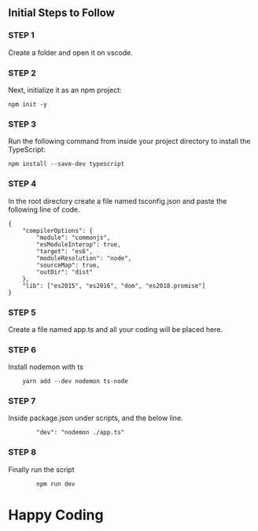 ## Initial Steps to Follow

### **STEP 1**

Create a folder and open it on vscode.

### **STEP 2**

Next, initialize it as an npm project:

    npm init -y

### **STEP 3**

Run the following command from inside your project directory to install the TypeScript:

    npm install --save-dev typescript

### **STEP 4**

In the root directory create a file named tsconfig.json and paste the following line of code.

    {
        "compilerOptions": {
            "module": "commonjs",
            "esModuleInterop": true,
            "target": "es6",
            "moduleResolution": "node",
            "sourceMap": true,
            "outDir": "dist"
        },
        "lib": ["es2015", "es2016", "dom", "es2018.promise"]
    }

### **STEP 5**

Create a file named app.ts and all your coding will be placed here.

### **STEP 6**

Install nodemon with ts

        yarn add --dev nodemon ts-node

### **STEP 7**

Inside package.json under scripts, and the below line.

            "dev": "nodemon ./app.ts"

### **STEP 8**

Finally run the script

            npm run dev

# **Happy Coding**
